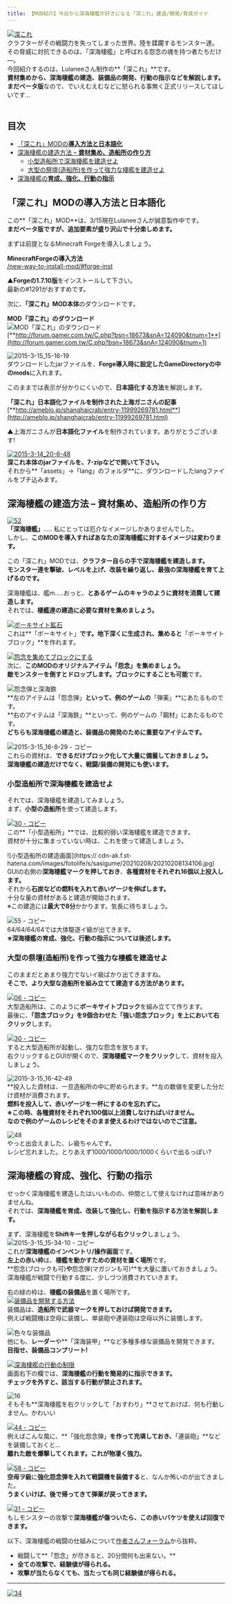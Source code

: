 ```yaml
---
title: 【MOD紹介】今日から深海棲艦が好きになる「深これ」建造/開発/育成ガイド
---
```


[![深これ](https://cdn-ak.f.st-hatena.com/images/fotolife/s/sasigume/20210208/20210208141616.png)](#5/e/5ef1833d.png "深これ")  
クラフターがその戦闘力を失ってしまった世界。陸を蹂躙するモンスター達。  
その脅威に対抗できるのは、「深海棲艦」と呼ばれる怨念の魂を持つ者たちだけ―。   
今回紹介するのは、Lulaneeさん制作の**「深これ」**です。  
**資材集めから、深海棲艦の建造、装備品の開発、行動の指示などを解説します。**  
**まだベータ版**なので、でいえむえむなどに怒られる事無く正式リリースしてほしいです…  
 

## 目次

*   [「深これ」MODの**導入方法と日本語化**](#donyu)
*   [深海棲艦の建造方法 – **資材集め、造船所の作り方**](#kenzo)
    *   [小型造船所で深海棲艦を建造せよ](#small)
    *   [大型の祭壇(造船所)を作って強力な棲艦を建造せよ](#big)
*   [深海棲艦の**育成、強化、行動の指示**](#kyoka-kodo)

## 「深これ」MODの導入方法と日本語化

この**「深これ」MOD**は、3/15現在Lulaneeさんが誠意製作中です。  
**まだベータ版ですが、追加要素が盛り沢山で十分楽しめます。**

まずは前提となるMinecraft Forgeを導入しましょう。

**MinecraftForgeの導入方法**  
[/new-way-to-install-mod/#forge-inst](/new-way-to-install-mod/#forge-inst "MinecraftForgeの導入方法")

▲**Forgeの1.7.10版**をインストールして下さい。  
最新の#1291がおすすめです。

次に、**「深これ」MOD本体**のダウンロードです。

**MOD「深これ」のダウンロード**  
![MOD「深これ」のダウンロード](https://cdn-ak.f.st-hatena.com/images/fotolife/s/sasigume/20210208/20210208131142.jpg)  
[**http://forum.gamer.com.tw/C.php?bsn=18673&snA=124090&tnum=1**](http://forum.gamer.com.tw/C.php?bsn=18673&snA=124090&tnum=1)

![2015-3-15_15-16-19](https://cdn-ak.f.st-hatena.com/images/fotolife/s/sasigume/20210208/20210208174742.jpg)  
ダウンロードしたjarファイルを、**Forge導入時に設定したGameDirectoryの中のmods**に入れます。

このままでは表示が分かりにくいので、**日本語化する方法**を解説します。

**「深これ」日本語化ファイルを制作された上海ガニさんの記事**  
[**http://ameblo.jp/shanghaicrab/entry-11999269781.html**](http://ameblo.jp/shanghaicrab/entry-11999269781.html)

▲上海ガニさんが**日本語化ファイル**を制作されています。ありがとうございます!

[![2015-3-14_20-6-48](https://cdn-ak.f.st-hatena.com/images/fotolife/s/sasigume/20210208/20210208134851.jpg)](#4/5/4524570e.jpg "2015-3-14_20-6-48")  
**深これ本体のjarファイルを、7-zipなどで開いて下さい。**  
それから**「assets」→「lang」のフォルダ**に、ダウンロードしたlangファイルをブチ込みます。

## 深海棲艦の建造方法 – 資材集め、造船所の作り方

[![52](https://cdn-ak.f.st-hatena.com/images/fotolife/s/sasigume/20210208/20210208124937.png)](#0/5/0573ebb9.png "52")  
**「深海棲艦」**….. 私にとっては厄介なイメージしかありませんでした。  
しかし、**このMODを導入すればあなたの深海棲艦に対するイメージは変わります。**

この「深これ」MODでは、**クラフター自らの手で深海棲艦を建造します。**  
****モンスター達を撃破、レベルを上げ**、**改装を繰り返し、最強の深海棲艦を育て上げるのです。****

深海棲艦は、艦m…..おっと、**とあるゲームのキャラのように資材を消費して建造します。**  
それでは、**棲艦達の建造に必要な資材を集めましょう。**

[![ボーキサイト鉱石](https://cdn-ak.f.st-hatena.com/images/fotolife/s/sasigume/20210208/20210208140822.png)](#5/7/57587cb4.png "58 - コピー")  
これは**「ボーキサイト」**です。地下深くに生成され、集めると**「ボーキサイトブロック」**を作れます。

[![怨念を集めてブロックにする](https://cdn-ak.f.st-hatena.com/images/fotolife/s/sasigume/20210208/20210208152002.jpg)](#9/a/9a1e0037.jpg "2015-3-15_14-3-55 - コピー")  
次に、**このMODのオリジナルアイテム「怨念」を集めましょう。**  
**敵モンスターを倒すとドロップします。ブロックにすることも可能**です。

![怨念弾と深海鉄](https://cdn-ak.f.st-hatena.com/images/fotolife/s/sasigume/20210208/20210208144119.jpg)  
**左のアイテムは「怨念弾」**といって、例のゲームの**「弾薬」**にあたるものです。  
**右のアイテムは「深海鉄」**といって、例のゲームの「鋼材」にあたるものです。  
**どちらも深海棲艦の建造と、装備品の開発のために重要なアイテムです。**

![2015-3-15_16-8-29 - コピー](https://cdn-ak.f.st-hatena.com/images/fotolife/s/sasigume/20210208/20210208141710.jpg)  
これらの資材は、**できるだけブロック化して大量に備蓄しておきましょう。**  
**深海棲艦の建造だけでなく、戦闘/装備の開発にも使います。**

### 小型造船所で深海棲艦を建造せよ

それでは、深海棲艦を建造してみましょう。  
まず、**小型の造船所**を使って建造します。

[![30 - コピー](https://cdn-ak.f.st-hatena.com/images/fotolife/s/sasigume/20210208/20210208152252.png)](#9/d/9d25b4e5.png "30 - コピー")  
この**「小型造船所」**では、比較的弱い深海棲艦を建造できます。  
資材が十分に集まっていない時は、これを使って建造しましょう。

![小型造船所の建造画面](https://
cdn-ak.f.st-hatena.com/images/fotolife/s/sasigume/20210208/20210208134106.jpg)  
GUIの右側の**深海棲艦マークを押しておき**、**各種資材をそれぞれ16個以上投入します。**  
それから**石炭などの燃料を入れて赤いゲージを伸ばします。**  
十分な量の資材があると建造が開始されます。  
※この建造には**最大で8分**かかります。気長に待ちましょう。

![55 - コピー](https://cdn-ak.f.st-hatena.com/images/fotolife/s/sasigume/20210208/20210208160925.png)  
64/64/64/64では大体駆逐イ級が出てきます。  
**※深海棲艦の育成、強化、行動の指示については後述します。**

### 大型の祭壇(造船所)を作って強力な棲艦を建造せよ

このままだとあまり強力でないイ級ばかり出てきますね。  
**そこで、より大型な造船所を組み立てて建造する方法があります。**

[![06 - コピー](https://cdn-ak.f.st-hatena.com/images/fotolife/s/sasigume/20210208/20210208160015.png)](#c/1/c15f26e4.png "06 - コピー")  
大型造船所は、このように**ボーキサイトブロック**を組み立てて作ります。  
最後に、**「怨念ブロック」を9個合わせた「強い怨念ブロック」**を上において**右クリック**します。

[![30 - コピー](https://cdn-ak.f.st-hatena.com/images/fotolife/s/sasigume/20210208/20210208133300.png)](#3/6/362fd968.png "30 - コピー")  
すると大型造船所が起動し、強力な怨念を放ちます。  
右クリックするとGUIが開くので、**深海棲艦マークをクリック**して、資材を投入しましょう。

![2015-3-15_16-42-49](https://cdn-ak.f.st-hatena.com/images/fotolife/s/sasigume/20210208/20210208164722.jpg)  
**投入した資材は、一旦造船所の中に貯められます。**左の数値を変更した分だけ資材が消費されます。  
**燃料を投入して、赤いゲージを一杯にするのを忘れずに。**  
**※この時、各種資材をそれぞれ100個以上消費しなければいけません。  
なので例のゲームのレシピをそのまま使えるわけではないのでご注意。**

![48](https://cdn-ak.f.st-hatena.com/images/fotolife/s/sasigume/20210208/20210208135232.png)  
やっと出会えました、レ級ちゃんです。  
レシピ忘れました。とりあえず1000/1000/1000/1000くらいで出るっぽい?

## 深海棲艦の育成、強化、行動の指示

せっかく深海棲艦を建造したはいいものの、仲間として使えなければ意味がありませんね。  
それでは、**深海棲艦を育成、改装して強化し、行動を指示する方法を解説します。**

まず、深海棲艦を**Shiftキーを押しながら右クリック**しましょう。  
![2015-3-15_15-34-10 - コピー](https://cdn-ak.f.st-hatena.com/images/fotolife/s/sasigume/20210208/20210208151253.jpg)  
これが**深海棲艦のインベントリ/操作画面**です。  
**左上の赤い枠**は、**棲艦を動かすための資材を置く場所**です。  
**怨念(ブロックも可)**や**怨念弾(マガジンも可)**を大量に置いておきましょう。  
深海棲艦が戦闘で行動する度に、少しづつ消費されていきます。

右の緑の枠は、**棲艦の装備品**を置く場所です。  
[![装備品を開発する方法](https://cdn-ak.f.st-hatena.com/images/fotolife/s/sasigume/20210208/20210208142126.jpg)](#6/3/6315fafb.jpg "2015-3-15_17-9-18")  
装備品は、**造船所で武器マークを押しておけば開発できます。**  
例えば戦闘機は空母に装備し、単装砲や連装砲は空母以外に装備します。

![色々な装備品](https://cdn-ak.f.st-hatena.com/images/fotolife/s/sasigume/20210208/20210208164725.jpg)  
他にも、**レーダー**や**「深海装甲」**など多種多様な装備品を開発できます。  
**目指せ、装備品コンプリート!**

[![深海棲艦の行動の制限](https://cdn-ak.f.st-hatena.com/images/fotolife/s/sasigume/20210208/20210208083214.jpg)](#3/0/30366484.jpg "2015-3-15_19-18-13 - コピー")  
画面右下の欄では、**深海棲艦の行動を簡易的に指示できます。**  
**チェックを外すと、該当する行動が禁止されます。**

![16](https://cdn-ak.f.st-hatena.com/images/fotolife/s/sasigume/20210208/20210208180755.png)  
そもそも**深海棲艦を右クリックして「おすわり」**させておけば、何も行動しません。かわいい

[![44 - コピー](https://cdn-ak.f.st-hatena.com/images/fotolife/s/sasigume/20210208/20210208083348.png)](#3/2/3271a550.png "44 - コピー")  
例えばこんな風に、**「強化怨念弾」**を作って充填しておき、**「連装砲」**などを装備しておくと…  
**離れた敵を爆撃してくれます。これが物凄く強力。**

[![58 - コピー](https://cdn-ak.f.st-hatena.com/images/fotolife/s/sasigume/20210208/20210208152202.png)](#9/c/9c0e256a.png "58 - コピー")  
**空母ヲ級**に**強化怨念弾を入れて戦闘機を装備する**と、なんか怖いのが出てきました。  
**うまくいけば、後で帰ってきて弾薬が戻ってきます。**

[![31 - コピー](https://cdn-ak.f.st-hatena.com/images/fotolife/s/sasigume/20210208/20210208132214.png)](#2/6/2626ab81.png "31 - コピー")  
もしモンスターの攻撃で**深海棲艦が傷ついたら、この赤いバケツを使えば回復できます。**

以下、深海棲艦の戦闘の仕組みについて[作者さんフォーラム](http://forum.gamer.com.tw/C.php?bsn=18673&snA=124090&tnum=1)から抜粋。

*   戦闘して**「怨念」が尽きると、20分間何も出来ない。**
*   **全ての攻撃で、経験値が得られる。**
*   **攻撃が当たらなくても、当たっても同じ経験値が得られる。**

---

[![34](https://cdn-ak.f.st-hatena.com/images/fotolife/s/sasigume/20210208/20210208152626.png)](#a/0/a0165deb.png "34")
